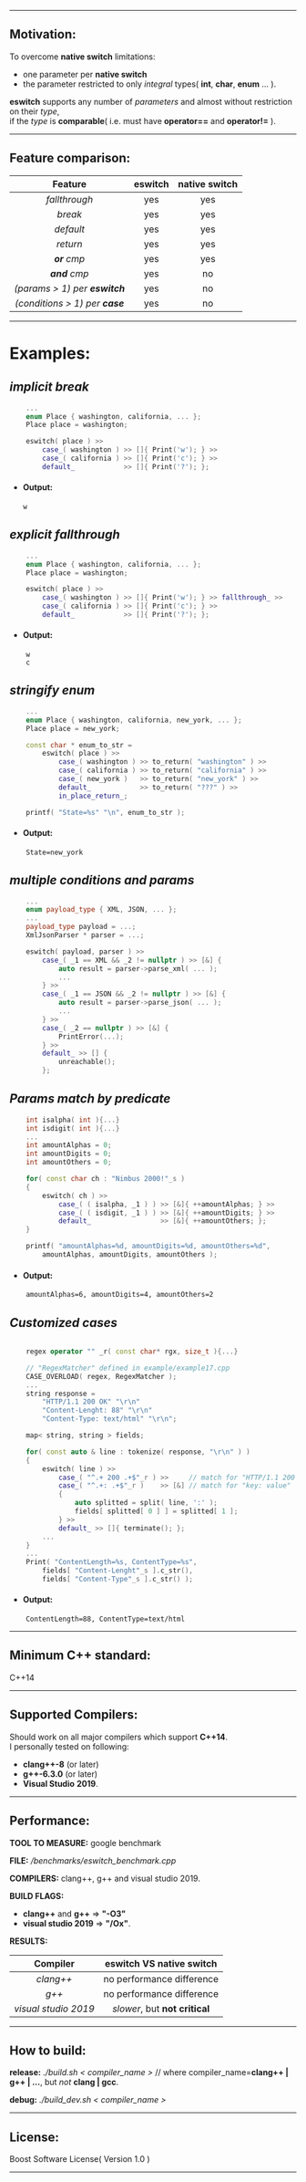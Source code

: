 __________
## Motivation:

To overcome **native switch** limitations:

- one parameter per **native switch**
- the parameter restricted to only _integral_ types( **int**, **char**, **enum** ... ).

**eswitch** supports any number of _parameters_ and almost without restriction on their _type_,<br/>
 if the _type_ is **comparable**( i.e. must have **operator==** and  **operator!=** ).
____________________________________________________
## Feature comparison:

| Feature | eswitch | native switch |
| :---: | :---: | :---: |
| *fallthrough* | yes | yes |
| *break* | yes | yes |
| *default*| yes | yes |
| *return* | yes | yes |
| _**or** cmp_ | yes| yes |
| _**and** cmp_ | yes | no |
| _(params > 1) per **eswitch**_ | yes | no |
| _(conditions > 1) per **case**_ | yes | no |
____________________________________________________
# Examples:

## _implicit break_
``` cpp
    ...
    enum Place { washington, california, ... };
    Place place = washington;

    eswitch( place ) >>
        case_( washington ) >> []{ Print('w'); } >>
        case_( california ) >> []{ Print('c'); } >>
        default_            >> []{ Print('?'); };
```
-  #### Output:
    ```
    w
    ```
## _explicit fallthrough_
``` cpp
    ...
    enum Place { washington, california, ... };
    Place place = washington;

    eswitch( place ) >>
        case_( washington ) >> []{ Print('w'); } >> fallthrough_ >>
        case_( california ) >> []{ Print('c'); } >>
        default_            >> []{ Print('?'); };
```
-  #### Output:
```
    w
    c
```
## _stringify enum_
``` cpp
    ...
    enum Place { washington, california, new_york, ... };
    Place place = new_york;

    const char * enum_to_str = 
        eswitch( place ) >>
            case_( washington ) >> to_return( "washington" ) >>
            case_( california ) >> to_return( "california" ) >>
            case_( new_york )   >> to_return( "new_york" ) >>
            default_            >> to_return( "???" ) >>
            in_place_return_;

    printf( "State=%s" "\n", enum_to_str );
```
-  #### Output:
```
    State=new_york
```

## _multiple conditions and params_
``` cpp
    ...
    enum payload_type { XML, JSON, ... };
    ...
    payload_type payload = ...;
    XmlJsonParser * parser = ...;

    eswitch( payload, parser ) >>
        case_( _1 == XML && _2 != nullptr ) >> [&] { 
            auto result = parser->parse_xml( ... );
            ...
        } >>
        case_( _1 == JSON && _2 != nullptr ) >> [&] {
            auto result = parser->parse_json( ... );
            ...
        } >>
        case_( _2 == nullptr ) >> [&] { 
            PrintError(...); 
        } >>
        default_ >> [] { 
            unreachable(); 
        };
```
## _Params match by predicate_
``` cpp
    int isalpha( int ){...}
    int isdigit( int ){...}
    ...
    int amountAlphas = 0;
    int amountDigits = 0;
    int amountOthers = 0;

    for( const char ch : "Nimbus 2000!"_s ) 
    {    
        eswitch( ch ) >>
            case_( ( isalpha, _1 ) ) >> [&]{ ++amountAlphas; } >>
            case_( ( isdigit, _1 ) ) >> [&]{ ++amountDigits; } >>
            default_                 >> [&]{ ++amountOthers; };
    }

    printf( "amountAlphas=%d, amountDigits=%d, amountOthers=%d", 
        amountAlphas, amountDigits, amountOthers );

```
-  #### Output:
```
    amountAlphas=6, amountDigits=4, amountOthers=2
```

## _Customized cases_
``` cpp

    regex operator "" _r( const char* rgx, size_t ){...}

    // "RegexMatcher" defined in example/example17.cpp
    CASE_OVERLOAD( regex, RegexMatcher );
    ...
    string response =
        "HTTP/1.1 200 OK" "\r\n"
        "Content-Lenght: 88" "\r\n"
        "Content-Type: text/html" "\r\n";

    map< string, string > fields;

    for( const auto & line : tokenize( response, "\r\n" ) )
    {       
        eswitch( line ) >>
            case_( "^.+ 200 .+$"_r ) >>     // match for "HTTP/1.1 200 OK"
            case_( "^.+: .+$"_r )    >> [&] // match for "key: value"
            { 
                auto splitted = split( line, ':' );                     
                fields[ splitted[ 0 ] ] = splitted[ 1 ];
            } >>
            default_ >> []{ terminate(); };
        ...
    }
    ...
    Print( "ContentLength=%s, ContentType=%s", 
        fields[ "Content-Lenght"_s ].c_str(),
        fields[ "Content-Type"_s ].c_str() );

```
-  #### Output:
```
    ContentLength=88, ContentType=text/html
```
_______________

## Minimum C++ standard:
C++14
_______________

## Supported Compilers:

Should work on all major compilers which support **C++14**.<br/>
I personally tested on following:

- **clang++-8**  (or later)
- **g++-6.3.0** (or later)
- **Visual Studio** **2019**.

_______________
## Performance:

**TOOL TO MEASURE:** google benchmark

**FILE:** */benchmarks/eswitch_benchmark.cpp*

**COMPILERS:** clang\+\+, g\+\+ and visual studio 2019.

**BUILD FLAGS:**

- **clang++** and **g++** => **"-O3"**
- **visual studio 2019** => **"/Ox"**.
	
**RESULTS:**

| Compiler | eswitch VS native switch |
| :---: | :---: |
| *clang++* | no performance difference |
| *g++* | no performance difference |
| *visual studio 2019*| *slower*, but **not critical** |

_______________

## How to build:

**release:** *./build.sh < compiler_name >* // where compiler_name=**clang\+\+ | g\+\+ | ...**, but *not* **clang | gcc**.

**debug:**  *./build_dev.sh < compiler_name >*
_______________
## License:
Boost Software License( Version 1.0 )
_______________

